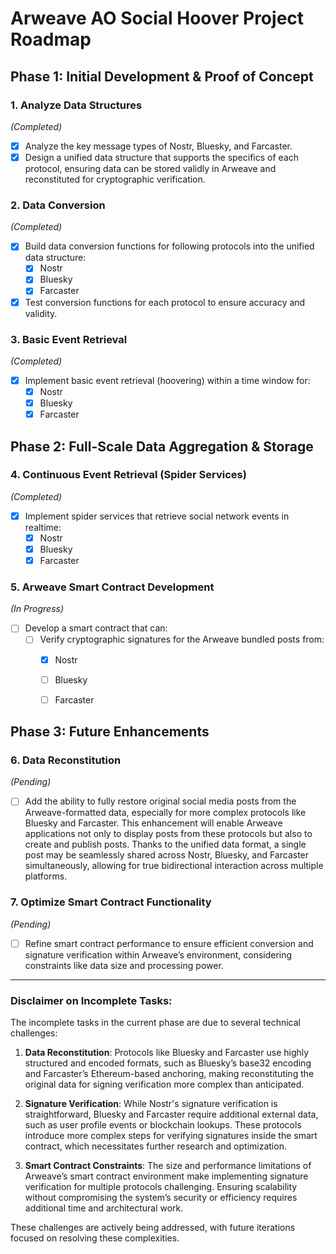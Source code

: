 # Arweave AO Social Hoover Project Roadmap

## Phase 1: Initial Development & Proof of Concept

### 1. Analyze Data Structures  
*(Completed)*
- [x] Analyze the key message types of Nostr, Bluesky, and Farcaster.
- [x] Design a unified data structure that supports the specifics of each protocol, ensuring data can be stored validly in Arweave and reconstituted for cryptographic verification.

### 2. Data Conversion  
*(Completed)*
- [x] Build data conversion functions for following protocols into the unified data structure:
  - [x] Nostr
  - [x] Bluesky
  - [x] Farcaster
- [x] Test conversion functions for each protocol to ensure accuracy and validity.

### 3. Basic Event Retrieval  
*(Completed)*
- [x] Implement basic event retrieval (hoovering) within a time window for:
  - [x] Nostr
  - [x] Bluesky
  - [x] Farcaster

## Phase 2: Full-Scale Data Aggregation & Storage

### 4. Continuous Event Retrieval (Spider Services)  
*(Completed)*
- [x] Implement spider services that retrieve social network events in realtime:
  - [x] Nostr
  - [x] Bluesky
  - [x] Farcaster

### 5. Arweave Smart Contract Development  
*(In Progress)*
- [ ] Develop a smart contract that can:
  - [ ] Verify cryptographic signatures for the Arweave bundled posts from:
    - [x] Nostr
    - [ ] Bluesky
    - [ ] Farcaster


## Phase 3: Future Enhancements

### 6. Data Reconstitution  
*(Pending)*
- [ ] Add the ability to fully restore original social media posts from the Arweave-formatted data, especially for more complex protocols like Bluesky and Farcaster. This enhancement will enable Arweave applications not only to display posts from these protocols but also to create and publish posts. Thanks to the unified data format, a single post may be seamlessly shared across Nostr, Bluesky, and Farcaster simultaneously, allowing for true bidirectional interaction across multiple platforms.



### 7. Optimize Smart Contract Functionality  
*(Pending)*
- [ ] Refine smart contract performance to ensure efficient conversion and signature verification within Arweave’s environment, considering constraints like data size and processing power.
---

### Disclaimer on Incomplete Tasks:

The incomplete tasks in the current phase are due to several technical challenges:

1. **Data Reconstitution**: Protocols like Bluesky and Farcaster use highly structured and encoded formats, such as Bluesky’s base32 encoding and Farcaster’s Ethereum-based anchoring, making reconstituting the original data for signing verification more complex than anticipated.
   
2. **Signature Verification**: While Nostr's signature verification is straightforward, Bluesky and Farcaster require additional external data, such as user profile events or blockchain lookups. These protocols introduce more complex steps for verifying signatures inside the smart contract, which necessitates further research and optimization.

3. **Smart Contract Constraints**: The size and performance limitations of Arweave’s smart contract environment make implementing signature verification for multiple protocols challenging. Ensuring scalability without compromising the system’s security or efficiency requires additional time and architectural work.

These challenges are actively being addressed, with future iterations focused on resolving these complexities.
